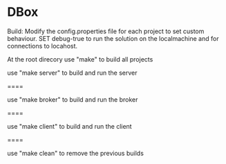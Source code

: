 DBox
====

Build:
Modify the config.properties file for each project to set custom behaviour. SET debug-true to run the solution on the localmachine and for connections to locahost.


At the root direcory use
  "make"
to build all projects

use 
  "make server"
to build and run the server


====



use
  "make broker"
to build and run the broker


====
  
use 
  "make client"
to build and run the client


====

use
  "make clean"
to remove the previous builds
